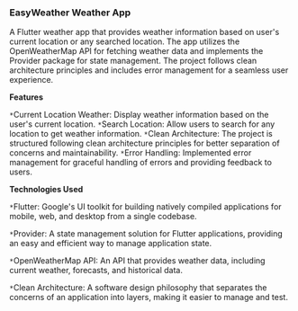 ### EasyWeather Weather App

A Flutter weather app that provides weather information based on user's current location or any searched location.
The app utilizes the OpenWeatherMap API for fetching weather data and implements the Provider package for state management.
The project follows clean architecture principles and includes error management for a seamless user experience.


**Features**

`*`Current Location Weather: Display weather information based on the user's current location.
`*`Search Location: Allow users to search for any location to get weather information.
`*`Clean Architecture: The project is structured following clean architecture principles for better separation of concerns and maintainability.
`*`Error Handling: Implemented error management for graceful handling of errors and providing feedback to users.


**Technologies Used**

`*`Flutter: Google's UI toolkit for building natively compiled applications for mobile, web, and desktop from a single codebase.


`*`Provider: A state management solution for Flutter applications, providing an easy and efficient way to manage application state.


`*`OpenWeatherMap API: An API that provides weather data, including current weather, forecasts, and historical data.


`*`Clean Architecture: A software design philosophy that separates the concerns of an application into layers, making it easier to manage and test.